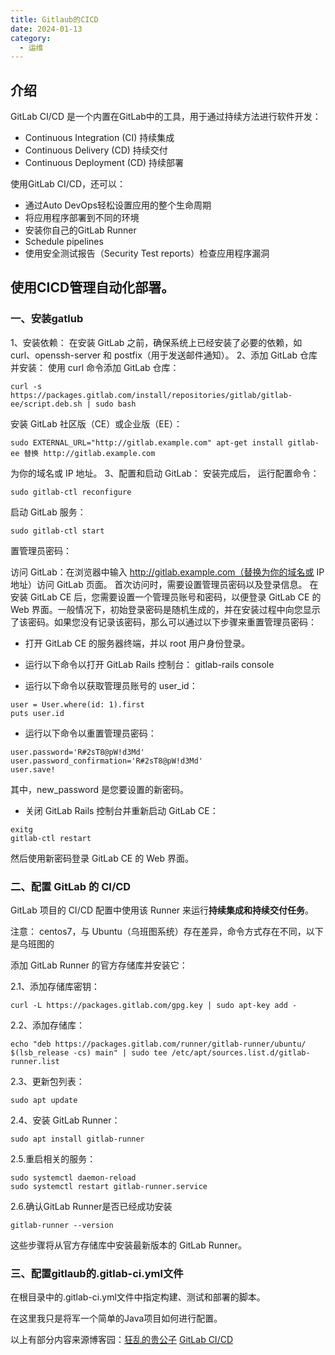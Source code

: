 ```yaml
---
title: Gitlaub的CICD
date: 2024-01-13
category:
  - 运维
---
```

## 介绍



GitLab CI/CD 是一个内置在GitLab中的工具，用于通过持续方法进行软件开发：

- Continuous Integration (CI) 持续集成
- Continuous Delivery (CD) 持续交付
- Continuous Deployment (CD) 持续部署

使用GitLab CI/CD，还可以：

- 通过Auto DevOps轻松设置应用的整个生命周期
- 将应用程序部署到不同的环境
- 安装你自己的GitLab Runner
- Schedule pipelines
- 使用安全测试报告（Security Test reports）检查应用程序漏洞 



## 使用CICD管理自动化部署。

### 一、安装gatlub

1、安装依赖：
在安装 GitLab 之前，确保系统上已经安装了必要的依赖，如 curl、openssh-server 和 postfix（用于发送邮件通知）。
2、添加 GitLab 仓库并安装：
使用 curl 命令添加 GitLab 仓库：

```shell
curl -s https://packages.gitlab.com/install/repositories/gitlab/gitlab-ee/script.deb.sh | sudo bash
```

安装 GitLab 社区版（CE）或企业版（EE）：

```sehll
sudo EXTERNAL_URL="http://gitlab.example.com" apt-get install gitlab-ee 替换 http://gitlab.example.com
```

为你的域名或 IP 地址。
3、配置和启动 GitLab：
安装完成后，
运行配置命令：

```
sudo gitlab-ctl reconfigure
```

启动 GitLab 服务：

```
sudo gitlab-ctl start
```

置管理员密码：

访问 GitLab：在浏览器中输入 http://gitlab.example.com（替换为你的域名或 IP 地址）访问 GitLab 页面。
首次访问时，需要设置管理员密码以及登录信息。
在安装 GitLab CE 后，您需要设置一个管理员账号和密码，以便登录 GitLab CE 的 Web 界面。一般情况下，初始登录密码是随机生成的，并在安装过程中向您显示了该密码。如果您没有记录该密码，那么可以通过以下步骤来重置管理员密码：

- 打开 GitLab CE 的服务器终端，并以 root 用户身份登录。

- 运行以下命令以打开 GitLab Rails 控制台：
  gitlab-rails console

- 运行以下命令以获取管理员账号的 user_id：

```shell
user = User.where(id: 1).first
puts user.id
```

- 运行以下命令以重置管理员密码：

```shell
user.password='R#2sT8@pW!d3Md'
user.password_confirmation='R#2sT8@pW!d3Md'
user.save!
```

其中，new_password 是您要设置的新密码。

- 关闭 GitLab Rails 控制台并重新启动 GitLab CE：

```
exitg
gitlab-ctl restart
```

然后使用新密码登录 GitLab CE 的 Web 界面。

### 二、配置 GitLab 的 CI/CD    	

GitLab 项目的 CI/CD 配置中使用该 Runner 来运行**持续集成和持续交付任务**。

注意：
centos7，与 Ubuntu（乌班图系统）存在差异，命令方式存在不同，以下是乌班图的

添加 GitLab Runner 的官方存储库并安装它：

2.1、添加存储库密钥：

```
curl -L https://packages.gitlab.com/gpg.key | sudo apt-key add -
```


2.2、添加存储库：

```
echo "deb https://packages.gitlab.com/runner/gitlab-runner/ubuntu/ $(lsb_release -cs) main" | sudo tee /etc/apt/sources.list.d/gitlab-runner.list
```

2.3、更新包列表：

```shell
sudo apt update
```

2.4、安装 GitLab Runner：

```
sudo apt install gitlab-runner
```

2.5.重启相关的服务：

```
sudo systemctl daemon-reload
sudo systemctl restart gitlab-runner.service
```


2.6.确认GitLab Runner是否已经成功安装

```
gitlab-runner --version
```

这些步骤将从官方存储库中安装最新版本的 GitLab Runner。

### 三、配置gitlaub的.gitlab-ci.yml文件

在根目录中的.gitlab-ci.yml文件中指定构建、测试和部署的脚本。

在这里我只是将军一个简单的Java项目如何进行配置。















以上有部分内容来源博客园：[狂乱的贵公子](https://www.cnblogs.com/cjsblog)    [GitLab CI/CD](https://www.cnblogs.com/cjsblog/p/12256843.html)